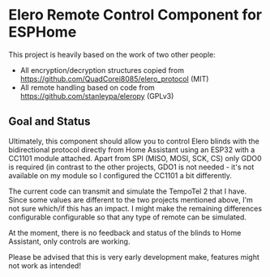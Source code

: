 # Elero Remote Control Component for ESPHome

This project is heavily based on the work of two other people:

  * All encryption/decryption structures copied from https://github.com/QuadCorei8085/elero_protocol (MIT)
  * All remote handling based on code from https://github.com/stanleypa/eleropy (GPLv3)

## Goal and Status

Ultimately, this component should allow you to control Elero blinds with the
bidirectional protocol directly from Home Assistant using an ESP32 with a CC1101
module attached. Apart from SPI (MISO, MOSI, SCK, CS) only GDO0 is required (in contrast to the other projects, GDO1 is not needed - it's not available on my module so I configured the CC1101 a bit differently.

The current code can transmit and simulate the TempoTel 2 that I have. Since some values are different to the two projects mentioned above, I'm not sure which/if this has an impact. I might make the remaining differences configurable configurable so that any type of remote can be simulated.

At the moment, there is no feedback and status of the blinds to Home Assistant, only controls are working.

Please be advised that this is very early development make, features might not work as intended!